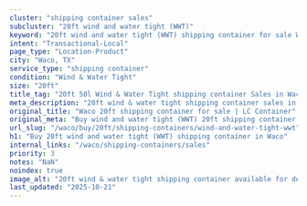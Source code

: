 ```yaml
---
cluster: "shipping container sales"
subcluster: "20ft wind and water tight (WWT)"
keyword: "20ft wind and water tight (WWT) shipping container for sale Waco, TX"
intent: "Transactional-Local"
page_type: "Location-Product"
city: "Waco, TX"
service_type: "shipping container"
condition: "Wind & Water Tight"
size: "20ft"
title_tag: "20ft 50l Wind & Water Tight shipping container Sales in Waco | LC Container"
meta_description: "20ft wind & water tight shipping container sales in Waco. Fast delivery, competitive pricing. Serving shipping containers area. Quote ID: SZ7. Call (214) 524-4168 for your free quote today."
original_title: "Waco 20ft shipping container for sale | LC Container"
original_meta: "Buy wind and water tight (WWT) 20ft shipping container sale with local delivery in Waco, TX. LC Container — local Since 2003. Request a fast quote today."
url_slug: "/waco/buy/20ft/shipping-containers/wind-and-water-tight-wwt"
h1: "Buy 20ft wind and water tight (WWT) shipping container in Waco"
internal_links: "/waco/shipping-containers/sales"
priority: 3
notes: "NaN"
noindex: true
image_alt: "20ft wind & water tight shipping container available for delivery in Waco"
last_updated: "2025-10-21"
---
```


<!-- TODO: Add unique city/inventory copy, images, and internal links here. -->
